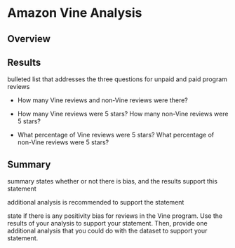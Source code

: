 # Amazon Vine Analysis

## Overview

## Results
bulleted list that addresses the three questions for unpaid and paid program reviews
* How many Vine reviews and non-Vine reviews were there?

* How many Vine reviews were 5 stars? How many non-Vine reviews were 5 stars?

* What percentage of Vine reviews were 5 stars? What percentage of non-Vine reviews were 5 stars?

## Summary
summary states whether or not there is bias, and the results support this statement

additional analysis is recommended to support the statement

state if there is any positivity bias for reviews in the Vine program. Use the results of your analysis to support your statement. Then, provide one additional analysis that you could do with the dataset to support your statement.